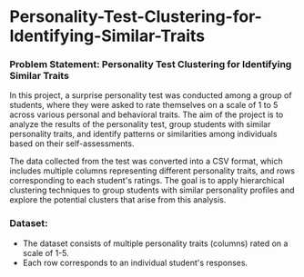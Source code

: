 # Personality-Test-Clustering-for-Identifying-Similar-Traits

### Problem Statement: Personality Test Clustering for Identifying Similar Traits

In this project, a surprise personality test was conducted among a group of students, where they were asked to rate themselves on a scale of 1 to 5 across various personal and behavioral traits. The aim of the project is to analyze the results of the personality test, group students with similar personality traits, and identify patterns or similarities among individuals based on their self-assessments.

The data collected from the test was converted into a CSV format, which includes multiple columns representing different personality traits, and rows corresponding to each student's ratings. The goal is to apply hierarchical clustering techniques to group students with similar personality profiles and explore the potential clusters that arise from this analysis.

### Dataset:
- The dataset consists of multiple personality traits (columns) rated on a scale of 1-5.
- Each row corresponds to an individual student's responses.
